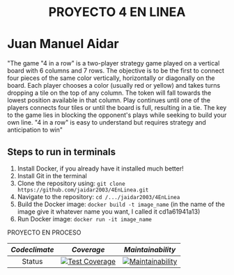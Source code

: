 <h1 align="center"> PROYECTO 4 EN LINEA </h1>

# Juan Manuel Aidar

"The game "4 in a row" is a two-player strategy game played on a vertical board with 6 columns and 7 rows. The objective is to be the first to connect four pieces of the same color vertically, horizontally or diagonally on the board. Each player chooses a color (usually red or yellow) and takes turns dropping a tile on the top of any column. The token will fall towards the lowest position available in that column. Play continues until one of the players connects four tiles or until the board is full, resulting in a tie. The key to the game lies in blocking the opponent's plays while seeking to build your own line. "4 in a row" is easy to understand but requires strategy and anticipation to win"

<!DOCTYPE html>
<html>
<head>

</head>
<body>
  <h2>Steps to run in terminals</h2>
  <div class="steps">
    <ol>
      <li>Install Docker, if you already have it installed much better!</li>
      <li>Install Git in the terminal</li>
      <li>Clone the repository using: <code>git clone https://github.com/jaidar2003/4EnLinea.git</code></li>
      <li>Navigate to the repository: <code>cd /.../jaidar2003/4EnLinea</code></li>
      <li>Build the Docker image: <code>docker build -t image_name</code> (in the name of the image give it whatever name you want, I called it cd1a61941a13)</li>
      <li>Run Docker image: <code>docker run -it image_name</code> </li>
    </ol>
  </div>
  <p> PROYECTO EN PROCESO </p>
</body>
</html>

| _*Codeclimate*_ | *_Coverage_* | *_Maintainability_* |
| :---:   | :---:   | :---: |
| Status |[![Test Coverage](https://api.codeclimate.com/v1/badges/4b3b94312771c575c241/test_coverage)](https://codeclimate.com/github/jaidar2003/4EnLinea/test_coverage) | [![Maintainability](https://api.codeclimate.com/v1/badges/4b3b94312771c575c241/maintainability)](https://codeclimate.com/github/jaidar2003/4EnLinea/maintainability)
